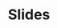 ---
title: Slides
last_updated: December 14, 2023
summary: "This section contains slides from the workshop."
sidebar: mydoc_sidebar
permalink: mydoc_slides.html
folder: mydoc
---